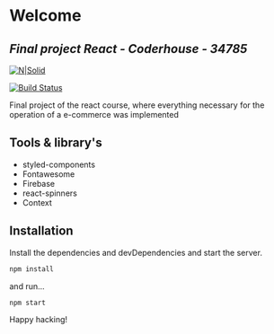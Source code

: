 # Welcome

## _Final project React - Coderhouse - 34785_

[![N|Solid](https://cldup.com/dTxpPi9lDf.thumb.png)](https://nodesource.com/products/nsolid)

[![Build Status](https://travis-ci.org/joemccann/dillinger.svg?branch=master)](https://travis-ci.org/joemccann/dillinger)

Final project of the react course, where everything necessary for the operation of a e-commerce was implemented

## Tools & library's

- styled-components
- Fontawesome
- Firebase
- react-spinners
- Context

## Installation

Install the dependencies and devDependencies and start the server.

```sh
npm install
```

and run...

```sh
npm start
```

Happy hacking!
